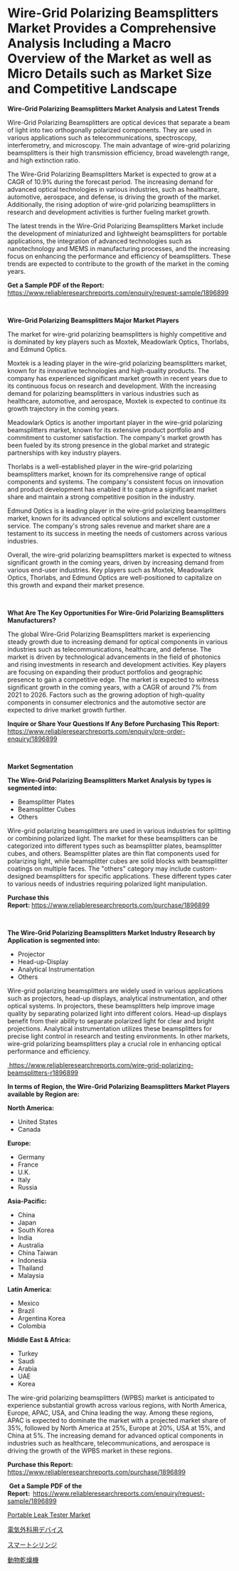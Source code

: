<p><h1>Wire-Grid Polarizing Beamsplitters Market Provides a Comprehensive Analysis Including a Macro Overview of the Market as well as Micro Details such as Market Size and Competitive Landscape</h1></p><p><strong>Wire-Grid Polarizing Beamsplitters Market Analysis and Latest Trends</strong></p>
<p><p>Wire-Grid Polarizing Beamsplitters are optical devices that separate a beam of light into two orthogonally polarized components. They are used in various applications such as telecommunications, spectroscopy, interferometry, and microscopy. The main advantage of wire-grid polarizing beamsplitters is their high transmission efficiency, broad wavelength range, and high extinction ratio.</p><p>The Wire-Grid Polarizing Beamsplitters Market is expected to grow at a CAGR of 10.9% during the forecast period. The increasing demand for advanced optical technologies in various industries, such as healthcare, automotive, aerospace, and defense, is driving the growth of the market. Additionally, the rising adoption of wire-grid polarizing beamsplitters in research and development activities is further fueling market growth.</p><p>The latest trends in the Wire-Grid Polarizing Beamsplitters Market include the development of miniaturized and lightweight beamsplitters for portable applications, the integration of advanced technologies such as nanotechnology and MEMS in manufacturing processes, and the increasing focus on enhancing the performance and efficiency of beamsplitters. These trends are expected to contribute to the growth of the market in the coming years.</p></p>
<p><strong>Get a Sample PDF of the Report:&nbsp;</strong> <a href="https://www.reliableresearchreports.com/enquiry/request-sample/1896899">https://www.reliableresearchreports.com/enquiry/request-sample/1896899</a></p>
<p>&nbsp;</p>
<p><strong>Wire-Grid Polarizing Beamsplitters Major Market Players</strong></p>
<p><p>The market for wire-grid polarizing beamsplitters is highly competitive and is dominated by key players such as Moxtek, Meadowlark Optics, Thorlabs, and Edmund Optics. </p><p>Moxtek is a leading player in the wire-grid polarizing beamsplitters market, known for its innovative technologies and high-quality products. The company has experienced significant market growth in recent years due to its continuous focus on research and development. With the increasing demand for polarizing beamsplitters in various industries such as healthcare, automotive, and aerospace, Moxtek is expected to continue its growth trajectory in the coming years.</p><p>Meadowlark Optics is another important player in the wire-grid polarizing beamsplitters market, known for its extensive product portfolio and commitment to customer satisfaction. The company's market growth has been fueled by its strong presence in the global market and strategic partnerships with key industry players.</p><p>Thorlabs is a well-established player in the wire-grid polarizing beamsplitters market, known for its comprehensive range of optical components and systems. The company's consistent focus on innovation and product development has enabled it to capture a significant market share and maintain a strong competitive position in the industry.</p><p>Edmund Optics is a leading player in the wire-grid polarizing beamsplitters market, known for its advanced optical solutions and excellent customer service. The company's strong sales revenue and market share are a testament to its success in meeting the needs of customers across various industries.</p><p>Overall, the wire-grid polarizing beamsplitters market is expected to witness significant growth in the coming years, driven by increasing demand from various end-user industries. Key players such as Moxtek, Meadowlark Optics, Thorlabs, and Edmund Optics are well-positioned to capitalize on this growth and expand their market presence.</p></p>
<p>&nbsp;</p>
<p><strong>What Are The Key Opportunities For Wire-Grid Polarizing Beamsplitters Manufacturers?</strong></p>
<p><p>The global Wire-Grid Polarizing Beamsplitters market is experiencing steady growth due to increasing demand for optical components in various industries such as telecommunications, healthcare, and defense. The market is driven by technological advancements in the field of photonics and rising investments in research and development activities. Key players are focusing on expanding their product portfolios and geographic presence to gain a competitive edge. The market is expected to witness significant growth in the coming years, with a CAGR of around 7% from 2021 to 2026. Factors such as the growing adoption of high-quality components in consumer electronics and the automotive sector are expected to drive market growth further.</p></p>
<p><strong>Inquire or Share Your Questions If Any Before Purchasing This Report:</strong> <a href="https://www.reliableresearchreports.com/enquiry/pre-order-enquiry/1896899">https://www.reliableresearchreports.com/enquiry/pre-order-enquiry/1896899</a></p>
<p>&nbsp;</p>
<p><strong>Market Segmentation</strong></p>
<p><strong>The Wire-Grid Polarizing Beamsplitters Market Analysis by types is segmented into:</strong></p>
<p><ul><li>Beamsplitter Plates</li><li>Beamsplitter Cubes</li><li>Others</li></ul></p>
<p><p>Wire-grid polarizing beamsplitters are used in various industries for splitting or combining polarized light. The market for these beamsplitters can be categorized into different types such as beamsplitter plates, beamsplitter cubes, and others. Beamsplitter plates are thin flat components used for polarizing light, while beamsplitter cubes are solid blocks with beamsplitter coatings on multiple faces. The "others" category may include custom-designed beamsplitters for specific applications. These different types cater to various needs of industries requiring polarized light manipulation.</p></p>
<p><strong>Purchase this Report:&nbsp;</strong><a href="https://www.reliableresearchreports.com/purchase/1896899">https://www.reliableresearchreports.com/purchase/1896899</a></p>
<p>&nbsp;</p>
<p><strong>The Wire-Grid Polarizing Beamsplitters Market Industry Research by Application is segmented into:</strong></p>
<p><ul><li>Projector</li><li>Head-up-Display</li><li>Analytical Instrumentation</li><li>Others</li></ul></p>
<p><p>Wire-grid polarizing beamsplitters are widely used in various applications such as projectors, head-up displays, analytical instrumentation, and other optical systems. In projectors, these beamsplitters help improve image quality by separating polarized light into different colors. Head-up displays benefit from their ability to separate polarized light for clear and bright projections. Analytical instrumentation utilizes these beamsplitters for precise light control in research and testing environments. In other markets, wire-grid polarizing beamsplitters play a crucial role in enhancing optical performance and efficiency.</p></p>
<p><a href="https://www.reliableresearchreports.com/wire-grid-polarizing-beamsplitters-r1896899">&nbsp;https://www.reliableresearchreports.com/wire-grid-polarizing-beamsplitters-r1896899</a></p>
<p><strong>In terms of Region, the Wire-Grid Polarizing Beamsplitters Market Players available by Region are:</strong></p>
<p>
    <p> <strong> North America: </strong>
        <ul>
            <li>United States</li>
            <li>Canada</li>
        </ul>
        </p> 
    <p> <strong> Europe: </strong>
        <ul>
            <li>Germany</li>
            <li>France</li>
            <li>U.K.</li>
            <li>Italy</li>
            <li>Russia</li>
        </ul>
        </p> 
    <p> <strong> Asia-Pacific: </strong>
        <ul>
            <li>China</li>
            <li>Japan</li>
            <li>South Korea</li>
            <li>India</li>
            <li>Australia</li>
            <li>China Taiwan</li>
            <li>Indonesia</li>
            <li>Thailand</li>
            <li>Malaysia</li>
        </ul>
        </p> 
    <p> <strong> Latin America: </strong>
        <ul>
            <li>Mexico</li>
            <li>Brazil</li>
            <li>Argentina Korea</li>
            <li>Colombia</li>
        </ul>
        </p> 
    <p> <strong> Middle East & Africa: </strong>
        <ul>
            <li>Turkey</li>
            <li>Saudi</li>
            <li>Arabia</li>
            <li>UAE</li>
            <li>Korea</li>
        </ul>
    </p>
    </p>
<p><p>The wire-grid polarizing beamsplitters (WPBS) market is anticipated to experience substantial growth across various regions, with North America, Europe, APAC, USA, and China leading the way. Among these regions, APAC is expected to dominate the market with a projected market share of 35%, followed by North America at 25%, Europe at 20%, USA at 15%, and China at 5%. The increasing demand for advanced optical components in industries such as healthcare, telecommunications, and aerospace is driving the growth of the WPBS market in these regions.</p></p>
<p><strong>Purchase this Report: </strong><a href="https://www.reliableresearchreports.com/purchase/1896899">https://www.reliableresearchreports.com/purchase/1896899</a></p>
<p>&nbsp;<strong>Get a Sample PDF of the Report:&nbsp;&nbsp;</strong><a href="https://www.reliableresearchreports.com/enquiry/request-sample/1896899">https://www.reliableresearchreports.com/enquiry/request-sample/1896899</a></p>
<p><strong></strong></p>
<p><p><a href="https://github.com/okotobwrhuteie/Market-Research-Report-List-2/blob/main/portable-leak-tester-market.md">Portable Leak Tester Market</a></p><p><a href="https://medium.com/@diegoskiles2023/%E9%9B%BB%E6%B0%97%E6%89%8B%E8%A1%93%E3%83%87%E3%83%90%E3%82%A4%E3%82%B9%E5%B8%82%E5%A0%B4-%E7%AB%B6%E4%BA%89%E5%88%86%E6%9E%90-%E5%B8%82%E5%A0%B4%E5%8B%95%E5%90%91-2031%E5%B9%B4%E3%81%BE%E3%81%A7%E3%81%AE%E4%BA%88%E6%B8%AC-2b2ab966e231">電気外科用デバイス</a></p><p><a href="https://medium.com/@diegoskiles2023/%E3%82%B9%E3%83%9E%E3%83%BC%E3%83%88%E6%B3%A8%E5%B0%84%E5%99%A8%E5%B8%82%E5%A0%B4-%E7%AB%B6%E4%BA%89%E5%88%86%E6%9E%90-%E5%B8%82%E5%A0%B4%E3%83%88%E3%83%AC%E3%83%B3%E3%83%89-%E3%81%8A%E3%82%88%E3%81%B32031%E5%B9%B4%E3%81%BE%E3%81%A7%E3%81%AE%E4%BA%88%E6%B8%AC-19ea3e5d9c6e">スマートシリンジ</a></p><p><a href="https://github.com/mares423/Market-Research-Report-List-1/blob/main/806048744827.md">動物乾燥機</a></p></p>